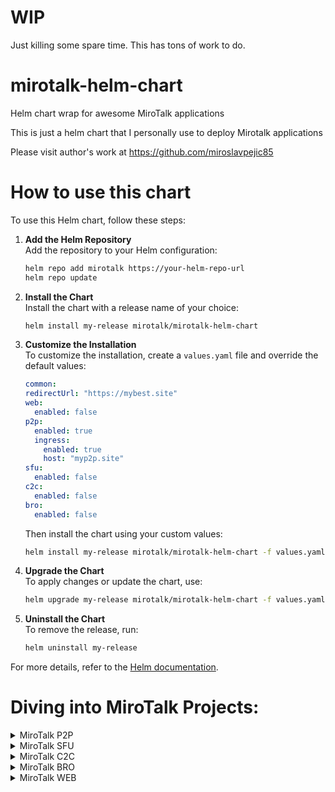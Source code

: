 # WIP
Just killing some spare time. This has tons of work to do. 

# mirotalk-helm-chart
Helm chart wrap for awesome MiroTalk applications

This is just a helm chart that I personally use to deploy Mirotalk applications

Please visit author's work at https://github.com/miroslavpejic85

# How to use this chart
To use this Helm chart, follow these steps:

1. **Add the Helm Repository**  
    Add the repository to your Helm configuration:
    ```bash
    helm repo add mirotalk https://your-helm-repo-url
    helm repo update
    ```

2. **Install the Chart**  
    Install the chart with a release name of your choice:
    ```bash
    helm install my-release mirotalk/mirotalk-helm-chart
    ```

3. **Customize the Installation**  
    To customize the installation, create a `values.yaml` file and override the default values:
    ```yaml
    common:
    redirectUrl: "https://mybest.site"
    web:
      enabled: false
    p2p:
      enabled: true
      ingress:
        enabled: true
        host: "myp2p.site"
    sfu:
      enabled: false
    c2c:
      enabled: false
    bro:
      enabled: false
    ```
    Then install the chart using your custom values:
    ```bash
    helm install my-release mirotalk/mirotalk-helm-chart -f values.yaml
    ```

4. **Upgrade the Chart**  
    To apply changes or update the chart, use:
    ```bash
    helm upgrade my-release mirotalk/mirotalk-helm-chart -f values.yaml
    ```

5. **Uninstall the Chart**  
    To remove the release, run:
    ```bash
    helm uninstall my-release
    ```

For more details, refer to the [Helm documentation](https://helm.sh/docs/).


# Diving into MiroTalk Projects:

<details>
<summary>MiroTalk P2P</summary>

<br/>

Try also [MiroTalk P2P](https://github.com/miroslavpejic85/mirotalk) `peer to peer` real-time video conferences, optimized for small groups. `Unlimited time, unlimited concurrent rooms` each having 5-8 participants.

</details>


<details>
<summary>MiroTalk SFU</summary>

<br>

Try also [MiroTalk SFU](https://github.com/miroslavpejic85/mirotalksfu) `selective forwarding unit` real-time video conferences, optimized for large groups. `Unlimited time, unlimited concurrent rooms` each having 8+ participants, up to ~ 100 per single CPU.

</details>

<details>
<summary>MiroTalk C2C</summary>

<br>

Try also [MiroTalk C2C](https://github.com/miroslavpejic85/mirotalkc2c) `peer to peer` real-time video conferences, optimized for cam 2 cam. `Unlimited time, unlimited concurrent rooms` each having 2 participants.

</details>

<details>
<summary>MiroTalk BRO</summary>

<br>

Try also [MiroTalk BRO](https://github.com/miroslavpejic85/mirotalkbro) `Live broadcast` (peer to peer) live video, audio and screen stream to all connected users (viewers). `Unlimited time, unlimited concurrent rooms` each having a broadcast and many viewers.

</details>

<details>
<summary>MiroTalk WEB</summary>

<br>

Try also [MiroTalk WEB](https://github.com/miroslavpejic85/mirotalkwebrtc) a platform that allows for the management of an `unlimited number of users`. Each user must register with their email, username, and password, after which they gain access to their `personal dashboard`. Within the dashboard, users can `manage their rooms and schedule meetings` using the desired version of MiroTalk on a specified date and time. Invitations to these meetings can be sent via email, shared through the web browser, or sent via SMS.

</details>